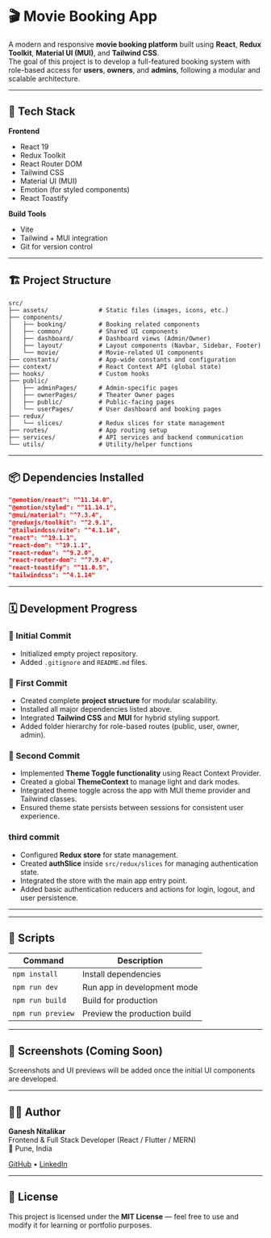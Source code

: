 # 🎬 Movie Booking App

A modern and responsive **movie booking platform** built using **React**, **Redux Toolkit**, **Material UI (MUI)**, and **Tailwind CSS**.  
The goal of this project is to develop a full-featured booking system with role-based access for **users**, **owners**, and **admins**, following a modular and scalable architecture.

---

## 🚀 Tech Stack

**Frontend**
- React 19
- Redux Toolkit
- React Router DOM
- Tailwind CSS
- Material UI (MUI)
- Emotion (for styled components)
- React Toastify

**Build Tools**
- Vite
- Tailwind + MUI integration
- Git for version control

---

## 🏗️ Project Structure

```
src/
├── assets/              # Static files (images, icons, etc.)
├── components/
│   ├── booking/         # Booking related components
│   ├── common/          # Shared UI components
│   ├── dashboard/       # Dashboard views (Admin/Owner)
│   ├── layout/          # Layout components (Navbar, Sidebar, Footer)
│   └── movie/           # Movie-related UI components
├── constants/           # App-wide constants and configuration
├── context/             # React Context API (global state)
├── hooks/               # Custom hooks
├── public/
│   ├── adminPages/      # Admin-specific pages
│   ├── ownerPages/      # Theater Owner pages
│   ├── public/          # Public-facing pages
│   └── userPages/       # User dashboard and booking pages
├── redux/
│   └── slices/          # Redux slices for state management
├── routes/              # App routing setup
├── services/            # API services and backend communication
└── utils/               # Utility/helper functions
```

---

## 📦 Dependencies Installed

```json
"@emotion/react": "^11.14.0",
"@emotion/styled": "^11.14.1",
"@mui/material": "^7.3.4",
"@reduxjs/toolkit": "^2.9.1",
"@tailwindcss/vite": "^4.1.14",
"react": "^19.1.1",
"react-dom": "^19.1.1",
"react-redux": "^9.2.0",
"react-router-dom": "^7.9.4",
"react-toastify": "^11.0.5",
"tailwindcss": "^4.1.14"
```

---

## 🗓️ Development Progress

### 🧱 Initial Commit
- Initialized empty project repository.
- Added `.gitignore` and `README.md` files.

### 🏁 First Commit
- Created complete **project structure** for modular scalability.
- Installed all major dependencies listed above.
- Integrated **Tailwind CSS** and **MUI** for hybrid styling support.
- Added folder hierarchy for role-based routes (public, user, owner, admin).

### 🌙 Second Commit
- Implemented **Theme Toggle functionality** using React Context Provider.
- Created a global **ThemeContext** to manage light and dark modes.
- Integrated theme toggle across the app with MUI theme provider and Tailwind classes.
- Ensured theme state persists between sessions for consistent user experience.


### third commit
- Configured **Redux store** for state management.
- Created **authSlice** inside `src/redux/slices` for managing authentication state.
- Integrated the store with the main app entry point.
- Added basic authentication reducers and actions for login, logout, and user persistence.


---


---

## 🧰 Scripts

| Command | Description |
|----------|-------------|
| `npm install` | Install dependencies |
| `npm run dev` | Run app in development mode |
| `npm run build` | Build for production |
| `npm run preview` | Preview the production build |

---

## 📸 Screenshots (Coming Soon)
Screenshots and UI previews will be added once the initial UI components are developed.

---

## 👨‍💻 Author

**Ganesh Nitalikar**  
Frontend & Full Stack Developer (React / Flutter / MERN)  
📍 Pune, India  

[GitHub](https://github.com/) • [LinkedIn](https://linkedin.com/in/)

---

## 🪪 License

This project is licensed under the **MIT License** — feel free to use and modify it for learning or portfolio purposes.
